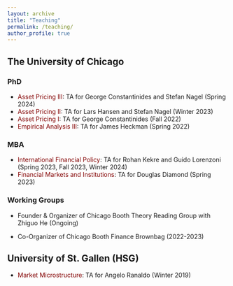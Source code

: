 ```yaml
---
layout: archive
title: "Teaching"
permalink: /teaching/
author_profile: true
---
```


## The University of Chicago
### PhD
* <span style="color:#840404"> Asset Pricing III</span>: TA for George Constantinides and Stefan Nagel (Spring 2024)
* <span style="color:#840404"> Asset Pricing II</span>: TA for Lars Hansen and Stefan Nagel (Winter 2023) 
* <span style="color:#840404"> Asset Pricing I</span>: TA for George Constantinides (Fall 2022) 
* <span style="color:#840404"> Empirical Analysis III</span>: TA for James Heckman (Spring 2022)
  
### MBA
* <span style="color:#840404"> International Financial Policy</span>: TA for Rohan Kekre and Guido Lorenzoni (Spring 2023, Fall 2023, Winter 2024)
* <span style="color:#840404"> Financial Markets and Institutions</span>: TA for Douglas Diamond (Spring 2023)

### Working Groups
* Founder & Organizer of Chicago Booth Theory Reading Group with Zhiguo He (Ongoing)
<!--- * Co-Organizer of Chicago Booth Asset Pricing Working Group with Ralph Koijen and Stefan Nagel (Ongoing) --->
* Co-Organizer of Chicago Booth Finance Brownbag (2022-2023)

## University of St. Gallen (HSG)
* <span style="color:#840404"> Market Microstructure</span>: TA for Angelo Ranaldo (Winter 2019)
